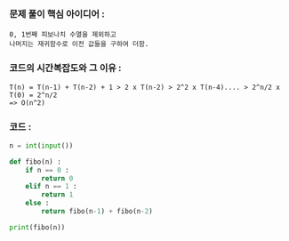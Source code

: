 ### 문제 풀이 핵심 아이디어 :
    0, 1번째 피보나치 수열을 제외하고
    나머지는 재귀함수로 이전 값들을 구하여 더함.

### 코드의 시간복잡도와 그 이유 :
    T(n) = T(n-1) + T(n-2) + 1 > 2 x T(n-2) > 2^2 x T(n-4).... > 2^n/2 x T(0) = 2^n/2
    => O(n^2)

### 코드 :
```python
n = int(input())

def fibo(n) :
    if n == 0 :
        return 0
    elif n == 1 :
        return 1
    else :
        return fibo(n-1) + fibo(n-2)

print(fibo(n))
```